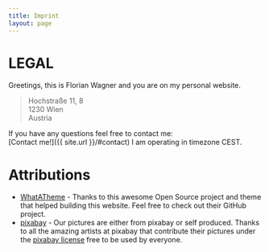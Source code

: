 ```yaml
---
title: Imprint 
layout: page
---
```


# LEGAL
Greetings, this is Florian Wagner and you are on my personal website.  
  
> Hochstraße 11, 8  
> 1230 Wien  
> Austria    
  
  
If you have any questions feel free to contact me:   
[Contact me!]({{ site.url }}/#contact) I am operating in timezone CEST.

# Attributions

* [WhatATheme](https://github.com/thedevslot/WhatATheme) - Thanks to this awesome Open Source project and theme that helped building this website. Feel free to check out their GitHub project.
* [pixabay](https://pixabay.com) - Our pictures are either from pixabay or self produced. Thanks to all the amazing artists at pixabay that contribute their pictures under the [pixabay license](https://pixabay.com/service/license/) free to be used by everyone.
